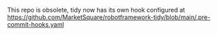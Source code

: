 This repo is obsolete, tidy now has its own hook configured at https://github.com/MarketSquare/robotframework-tidy/blob/main/.pre-commit-hooks.yaml
